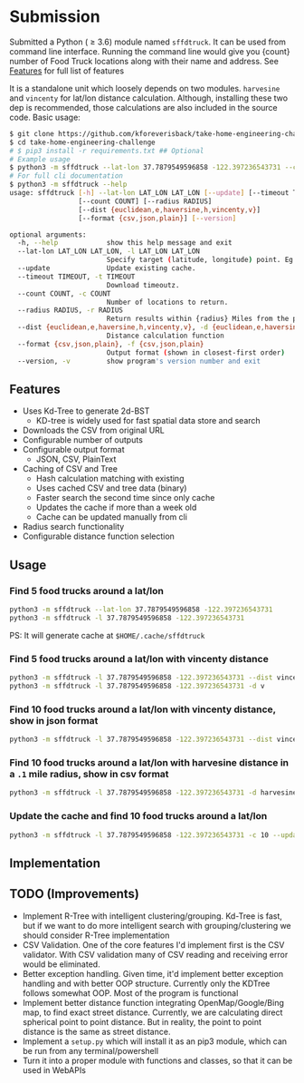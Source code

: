 # Submission
Submitted a Python ( $\geq$ 3.6) module named `sffdtruck`. It can be used from command line interface.
Running the command line would give you {count} number of Food Truck locations along with their name and address.
See [Features](#features) for full list of features

It is a standalone unit which loosely depends on two modules. `harvesine` and `vincenty` for lat/lon distance calculation.
Although, installing these two dep is recommended, those calculations are also included in the source code.
Basic usage:
```bash
$ git clone https://github.com/kforeverisback/take-home-engineering-challenge
$ cd take-home-engineering-challenge
# $ pip3 install -r requirements.txt ## Optional
# Example usage
$ python3 -m sffdtruck --lat-lon 37.7879549596858 -122.397236543731 --count 5 --dist haversine -f json --update
# For full cli documentation
$ python3 -m sffdtruck --help
usage: sffdtruck [-h] --lat-lon LAT_LON LAT_LON [--update] [--timeout TIMEOUT]
                 [--count COUNT] [--radius RADIUS]
                 [--dist {euclidean,e,haversine,h,vincenty,v}]
                 [--format {csv,json,plain}] [--version]

optional arguments:
  -h, --help            show this help message and exit
  --lat-lon LAT_LON LAT_LON, -l LAT_LON LAT_LON
                        Specify target (latitude, longitude) point. Eg. `-l 37.78795 -122.3972`
  --update              Update existing cache.
  --timeout TIMEOUT, -t TIMEOUT
                        Download timeoutz.
  --count COUNT, -c COUNT
                        Number of locations to return.
  --radius RADIUS, -r RADIUS
                        Return results within {radius} Miles from the point.
  --dist {euclidean,e,haversine,h,vincenty,v}, -d {euclidean,e,haversine,h,vincenty,v}
                        Distance calculation function
  --format {csv,json,plain}, -f {csv,json,plain}
                        Output format (shown in closest-first order)
  --version, -v         show program's version number and exit
```

## Features
- Uses Kd-Tree to generate 2d-BST
  - KD-tree is widely used for fast spatial data store and search
- Downloads the CSV from original URL
- Configurable number of outputs
- Configurable output format
  - JSON, CSV, PlainText
- Caching of CSV and Tree
  - Hash calculation matching with existing
  - Uses cached CSV and tree data (binary)
  - Faster search the second time since only cache
  - Updates the cache if more than a week old
  - Cache can be updated manually from cli
- Radius search functionality
- Configurable distance function selection

## Usage
### Find 5 food trucks around a lat/lon
```bash
python3 -m sffdtruck --lat-lon 37.7879549596858 -122.397236543731
python3 -m sffdtruck -l 37.7879549596858 -122.397236543731
```
PS: It will generate cache at `$HOME/.cache/sffdtruck`

### Find 5 food trucks around a lat/lon with vincenty distance
```bash
python3 -m sffdtruck -l 37.7879549596858 -122.397236543731 --dist vincenty
python3 -m sffdtruck -l 37.7879549596858 -122.397236543731 -d v
```

### Find 10 food trucks around a lat/lon with vincenty distance, show in json format
```bash
python3 -m sffdtruck -l 37.7879549596858 -122.397236543731 --dist vincenty --count 10 --format json
```

### Find 10 food trucks around a lat/lon with harvesine distance in a `.1` mile radius, show in csv format
```bash
python3 -m sffdtruck -l 37.7879549596858 -122.397236543731 -d harvesine -c 10 -f json -r .1
```

### Update the cache and find 10 food trucks around a lat/lon
```bash
python3 -m sffdtruck -l 37.7879549596858 -122.397236543731 -c 10 --update
```

## Implementation

## TODO (Improvements)
- Implement R-Tree with intelligent clustering/grouping. Kd-Tree is fast, but if we want to do more intelligent search with grouping/clustering we should consider R-Tree implementation
- CSV Validation. One of the core features I'd implement first is the CSV validator. With CSV validation many of CSV reading and receiving error would be eliminated.
- Better exception handling. Given time, it'd implement better exception handling and with better OOP structure. Currently only the KDTree follows somewhat OOP. Most of the program is functional
- Implement better distance function integrating OpenMap/Google/Bing map, to find exact street distance. Currently, we are calculating direct spherical point to point distance. But in reality, the point to point distance is the same as street distance.
- Implement a `setup.py` which will install it as an pip3 module, which can be run from any terminal/powershell
- Turn it into a proper module with functions and classes, so that it can be used in WebAPIs

